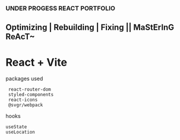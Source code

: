 
<h3>
UNDER PROGESS REACT PORTFOLIO
</h3>

## Optimizing | Rebuilding | Fixing || MaStErInG ReAcT~

# React + Vite

packages used
```
 react-router-dom 
 styled-components
 react-icons 
 @svgr/webpack
```

hooks 
```
useState
useLocation
```